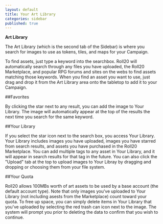 ```yaml
---
layout: default
title: Your Art Library
categories: sidebar
published: true
---
```


__Art Library__

The Art Library (which is the second tab of the Sidebar) is where you search for images to use as tokens, tiles, and maps for your Campaign.

To find assets, just type a keyword into the searchbox. Roll20 will automatically search through any files you have uploaded, the Roll20 Marketplace, and popular RPG forums and sites on the webs to find assets matching those keywords. When you find an asset you want to use, just drag and drop it from the Art Library area onto the tabletop to add it to your Campaign.

##Favorites

By clicking the star next to any result, you can add the image to Your Library. The image will automatically appear at the top of the results the next time you search for the same keyword.

##Your Library

If you select the star icon next to the search box, you access Your Library. Your Library includes images you have uploaded, images you have starred from search results, and assets you have purchased in the Roll20 Marketplace. You can add multiple tags to any asset in Your Library, and it will appear in search results for that tag in the future. You can also click the "Upload" tab at the top to upload images to Your Libray by dragging and dropping or choosing them from your file system.

##Your Quota

Roll20 allows 100MBs worth of art assets to be used by a base account (the default account type).  Note that only images you've uploaded to Your Library (not including asests from the Marketplace) count toward your quota. To free up space, you can simply delete items in Your Library that you've uploaded by selecting the red trash can icon next to the image.  The system will prompt you prior to deleting the data to confirm that you wish to continue.